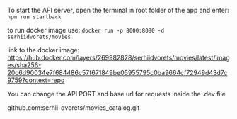 To start the API server, open the terminal in root folder of the app and enter:
`npm run startback`

to run docker image use:
`docker run -p 8000:8080 -d serhiidvorets/movies`

link to the docker image:
https://hub.docker.com/layers/269982828/serhiidvorets/movies/latest/images/sha256-20c6d90034e7f684486c57f671849be05955795c0ba9664cf72949d43d7c9759?context=repo

You can change the API PORT and base url for requests inside the .dev file

github.com:serhii-dvorets/movies_catalog.git